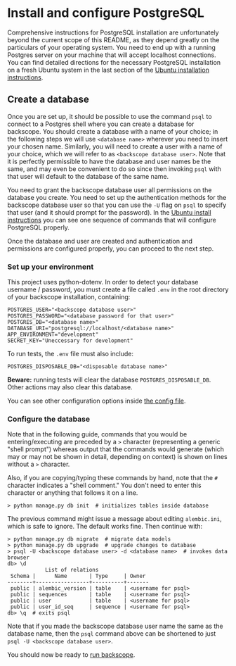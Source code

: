 # Install and configure PostgreSQL

Comprehensive instructions for PostgreSQL installation are unfortunately
beyond the current scope of this README, as they depend greatly on the
particulars of your operating system. You need to end up with a running
Postgres server on your machine that will accept localhost connections. You
can find detailed directions for the necessary PostgreSQL installation
on a fresh Ubuntu system in the last section of the
[Ubuntu installation instructions](install-ubuntu.md).

## Create a database

Once you are set up, it should be possible to use the
command `psql` to connect to a Postgres shell where you can create a
database for backscope. You should create a database with a name of your
choice; in the following steps we will use `<database name>` wherever you
need to insert your chosen name. Similarly, you will need to create a
user with a name of your choice, which we will refer to as
`<backscope database user>`. Note that it is perfectly permissible to have
the database and user names be the same, and may even be convenient to
do so since then invoking `psql` with that user will default to the
database of the same name.

You need to grant the backscope database user all permissions on the
database you create. You need to set up the authentication methods for
the backscope database user so that you can use the `-U` flag on `psql` to
specify that user (and it should prompt for the password). In the
[Ubuntu install instructions](install-ubuntu.md) you can see one sequence
of commands that will configure PostgreSQL properly.

Once the database and user are created and authentication and permissions are
configured properly, you can proceed to the next step.

### Set up your environment

This project uses python-dotenv. In order to detect your database
username / password, you must create a file called `.env` in the root
directory of your backscope installation, containing:

```
POSTGRES_USER="<backscope database user>"
POSTGRES_PASSWORD="<database password for that user>"
POSTGRES_DB="<database name>"
DATABASE_URI="postgresql://localhost/<database name>"
APP_ENVIRONMENT="development"
SECRET_KEY="Uneccessary for development"
```

To run tests, the `.env` file must also include:

```
POSTGRES_DISPOSABLE_DB="<disposable database name>"
```

**Beware:** running tests will clear the database `POSTGRES_DISPOSABLE_DB`. Other actions may also clear this database.

You can see other configuration options inside
[the config file](./flaskr/config.py).

### Configure the database

Note that in the following guide, commands that you would be
entering/executing are preceded by a `>` character (representing a generic
"shell prompt") whereas output that the commands would generate (which may
or may not be shown in detail, depending on context) is shown on lines
without a `>` character.

Also, if you are copying/typing these commands by hand, note that the `#`
character indicates a "shell comment." You don't need to enter this
character or anything that follows it on a line.

```
> python manage.py db init  # initializes tables inside database
```

The previous command might issue a message about editing
`alembic.ini`, which is safe to ignore. The default works fine. Then continue
with:

```
> python manage.py db migrate  # migrate data models
> python manage.py db upgrade  # upgrade changes to database
> psql -U <backscope database user> -d <database name>  # invokes data browser
db> \d
            List of relations
 Schema |      Name       | Type     | Owner 
--------+-----------------+----------+-------
 public | alembic_version | table    | <username for psql>
 public | sequences       | table    | <username for psql>
 public | user            | table    | <username for psql>
 public | user_id_seq     | sequence | <username for psql>
db> \q  # exits psql
```

Note that if you made the backscope database user name the same as the
database name, then the `psql` command above can be shortened to just
`psql -U <backscope database user>`.

You should now be ready to [run backscope](running-backscope.md).
